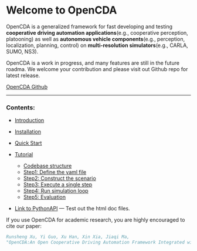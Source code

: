 Welcome to OpenCDA
=====

OpenCDA is a generalized framework for fast developing and testing <strong>cooperative driving automation 
applications</strong>(e.g., cooperative perception, platooning) as well as <strong>autonomous vehicle components</strong>(e.g., 
perception, localization, planning, control) on <strong>multi-resolution simulators</strong>(e.g., CARLA, SUMO, NS3).

OpenCDA is a work in progress, and many features are still in the future roadma.
 We welcome your contribution and please visit out Github repo for latest release.


<div class="build-buttons">
<a href="https://github.com/ucla-mobility/OpenCDA" target="_blank" class="btn btn-neutral" title="Go to the latest OpenCDA release">
OpenCDA Github</a>
</div>

---
### Contents:
* [Introduction](OpenCDA_introduction.md)
* [Installation](OpenCDA_installation.md)
* [Quick Start](OpenCDA_getstarted.md)
* [Tutorial](OpenCDA_tutorial.md)   
    * [Codebase structure](codebase_structure.md)
    * [Step1: Define the yaml file](OpenCDA_tutorial.md#step1-define-the-yaml-file)
    * [Step2: Construct the scenario](OpenCDA_tutorial.md#step2-construct-scenario)
    * [Step3: Execute a single step](OpenCDA_tutorial.md#step3-execute-a-single-step)
    * [Step4: Run simulation loop](OpenCDA_tutorial.md#step4-keep-the-simulation-loop-running)
    * [Step5: Evaluation](OpenCDA_tutorial.md#step5-evaluation)

* [Link to PythonAPI](Python_API_docs.html) — Test out the html doc files.  



If you use OpenCDA for academic research, you are highly encouraged to cite our paper:  
```bibtex
Runsheng Xu, Yi Guo, Xu Han, Xin Xia, Jiaqi Ma, 
"OpenCDA:An Open Cooperative Driving Automation Framework Integrated with Multi-resolution Simulations"
```
